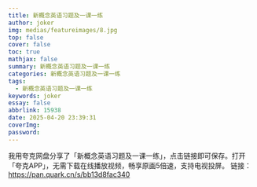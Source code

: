 ```yaml
---
title: 新概念英语习题及一课一练
author: joker
img: medias/featureimages/8.jpg
top: false
cover: false
toc: true
mathjax: false
summary: 新概念英语习题及一课一练
categories: 新概念英语习题及一课一练
tags:
  - 新概念英语习题及一课一练
keywords: joker
essay: false
abbrlink: 15938
date: 2025-04-20 23:39:31
coverImg:
password:
---
```


我用夸克网盘分享了「新概念英语习题及一课一练」，点击链接即可保存。打开「夸克APP」，无需下载在线播放视频，畅享原画5倍速，支持电视投屏。
链接：https://pan.quark.cn/s/bb13d8fac340
